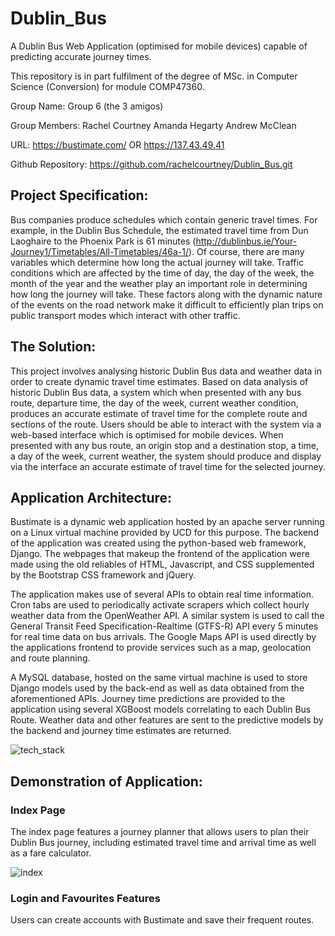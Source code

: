 # Dublin_Bus
A Dublin Bus Web Application (optimised for mobile devices) capable of predicting accurate journey times.  

This repository is in part fulfilment of the degree of MSc. in Computer Science (Conversion) for module COMP47360.

Group Name: Group 6 (the 3 amigos)

Group Members:
Rachel Courtney 
Amanda Hegarty 
Andrew McClean

URL: https://bustimate.com/ OR https://137.43.49.41 

Github Repository: https://github.com/rachelcourtney/Dublin_Bus.git 

## Project Specification:
Bus companies produce schedules which contain generic travel times. For example, in the Dublin Bus Schedule,  the  estimated  travel  time  from  Dun  Laoghaire  to  the  Phoenix  Park  is  61 minutes (http://dublinbus.ie/Your-Journey1/Timetables/All-Timetables/46a-1/).  Of  course,  there  are  many variables  which  determine  how  long  the  actual  journey  will  take.  Traffic  conditions  which  are affected  by  the  time  of  day, the day of  the  week, the month of  the year  and  the  weather  play  an important role in determining how long the journey will take. These factors along with the dynamic nature of the events on the road network make it difficult to efficiently plan trips on public transport modes which interact with other traffic.

## The Solution:
This project involves analysing historic Dublin Bus data and weather data in order to create dynamic travel  time  estimates.  Based  on  data analysis of  historic  Dublin  Bus data,  a  system  which  when presented  with  any  bus  route,  departure  time, the day of  the  week,  current  weather  condition, produces an accurate estimate of travel time for the complete route and sections of the route. Users  should  be  able  to  interact  with  the  system  via  a  web-based  interface  which is optimised  for mobile devices. When presented with any bus route, an origin stop and a destination stop, a time, a day  of  the  week,  current  weather,  the system  should  produce and  display  via  the  interface  an accurate estimate of travel time for the selected journey.

## Application Architecture:
Bustimate is a dynamic web application hosted by an apache server running on a Linux virtual machine provided by UCD for this purpose. The backend of the application was created using the python-based web framework, Django. The webpages that makeup the frontend of the application were made using the old reliables of HTML, Javascript, and CSS supplemented by the Bootstrap CSS framework and jQuery. 

The application makes use of several APIs to obtain real time information. Cron tabs are used to periodically activate scrapers which collect hourly weather data from the OpenWeather API. A similar system is used to call the General Transit Feed Specification-Realtime (GTFS-R) API every 5 minutes for real time data on bus arrivals. The Google Maps API is used directly by the applications frontend to provide services such as a map, geolocation and route planning.

A MySQL database, hosted on the same virtual machine is used to store Django models used by the back-end as well as data obtained from the aforementioned APIs. Journey time predictions are provided to the application using several XGBoost models correlating to each Dublin Bus Route. Weather data and other features are sent to the predictive models by the backend and journey time estimates are returned.

![tech_stack](https://user-images.githubusercontent.com/67108526/130132134-1e20eba6-8c2f-4419-9ef6-8033cea5089c.png)

## Demonstration of Application:

### Index Page
The index page features a journey planner that allows users to plan their Dublin Bus journey, including estimated travel time and arrival time as well as a fare calculator.

![index](https://user-images.githubusercontent.com/67108526/130132743-2f58ec97-5516-4773-8c90-4d785b12d8e0.gif)


### Login and Favourites Features
Users can create accounts with Bustimate and save their frequent routes.




